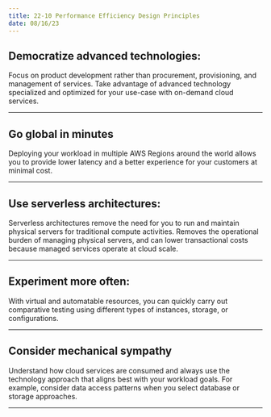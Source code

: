 ```yaml
---
title: 22-10 Performance Efficiency Design Principles
date: 08/16/23
---
```


## Democratize advanced technologies:

Focus on product development rather than procurement, provisioning, and management of services. Take advantage of advanced technology specialized and optimized for your use-case with on-demand cloud services.

---

## Go global in minutes

Deploying your workload in multiple AWS Regions around the world allows you to provide lower latency and a better experience for your customers at minimal cost.

---

## Use serverless architectures:

Serverless architectures remove the need for you to run and maintain physical servers for traditional compute activities. Removes the operational burden of managing physical servers, and can lower transactional costs because managed services operate at cloud scale.

---

## Experiment more often:

With virtual and automatable resources, you can quickly carry out comparative testing using different types of instances, storage, or configurations.

---

## Consider mechanical sympathy

Understand how cloud services are consumed and always use the technology approach that aligns best with your workload goals. For example, consider data access patterns when you select database or storage approaches.

---
